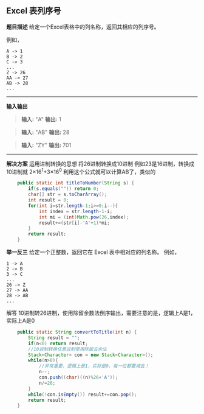 ## Excel 表列序号

**题目描述**
给定一个Excel表格中的列名称，返回其相应的列序号。

例如，

    A -> 1
    B -> 2
    C -> 3
    ...
    Z -> 26
    AA -> 27
    AB -> 28 
    ...

---
**输入输出**
>**输入:** "A"
**输出:** 1

>**输入:** "AB"
**输出:** 28

>**输入:** "ZY"
**输出:** 701
---
**解决方案**
运用进制转换的思想
将26进制转换成10进制
例如23是16进制，转换成10进制就
2×16<sup>1</sup>+3×16<sup>0</sup>
利用这个公式就可以计算AB了，类似的
```java
    public static int titleToNumber(String s) {
        if(s.equals("")) return 0;
        char[] str = s.toCharArray();
        int result = 0;
        for(int i=str.length-1;i>=0;i--){
            int index = str.length-1-i;
            int mi = (int)Math.pow(26,index);
            result+=(str[i]-'A'+1)*mi;
        }
        return result;
    }
```

**举一反三**
给定一个正整数，返回它在 Excel 表中相对应的列名称。
例如，

    1 -> A
    2 -> B
    3 -> C
    ...
    26 -> Z
    27 -> AA
    28 -> AB 
    ...

解答
10进制转26进制，使用除留余数法倒序输出，需要注意的是，逻辑上A是1，实际上A是0
```java
    public static String convertToTitle(int n) {
        String result = "";
        if(n<0) return result;
        //10进制转换任意进制使用除留去余法
        Stack<Character> con = new Stack<Character>();
        while(n>0){
            //非常重要，逻辑上是1，实际是0，每一位都要减去！
            n--;
            con.push((char)((n)%26+'A'));
            n/=26;
        }
        while(!con.isEmpty()) result+=con.pop();
        return result;
    }
```
